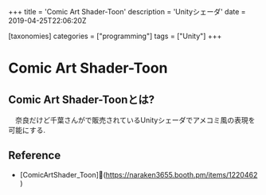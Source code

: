 +++
title = 'Comic Art Shader-Toon'
description =  'Unityシェーダ'
date = 2019-04-25T22:06:20Z

[taxonomies]
categories = ["programming"]
tags = ["Unity"]
+++

# Comic Art Shader-Toon

## Comic Art Shader-Toonとは?

　奈良だけど千葉さんがで販売されているUnityシェーダでアメコミ風の表現を可能にする.

## Reference

+ [ComicArtShader_Toon](https://naraken3655.booth.pm/items/1220462)
  
